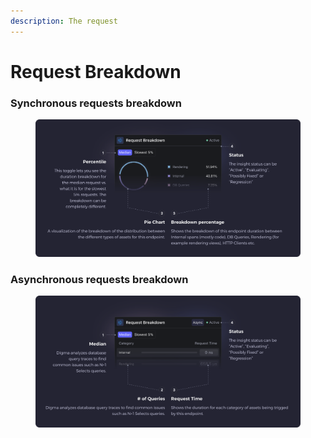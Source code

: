 ```yaml
---
description: The request
---
```


# Request Breakdown

### Synchronous requests breakdown

<figure><img src="../../.gitbook/assets/Request Breakdown - illustration.svg" alt=""><figcaption></figcaption></figure>

### Asynchronous requests breakdown

<figure><img src="../../.gitbook/assets/Request Breakdown - illustration (2).svg" alt=""><figcaption></figcaption></figure>

###
